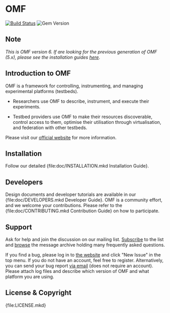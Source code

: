 # OMF

[![Build Status](http://img.shields.io/travis/mytestbed/omf.svg?style=flat)](http://travis-ci.org/mytestbed/omf)
![Gem Version](http://img.shields.io/gem/v/omf_common.svg?style=flat)

## Note

_This is OMF version 6. If are looking for the previous generation of OMF (5.x), please see the installation guides [here](https://omf.mytestbed.net/projects/omf/wiki/Installation)_.

## Introduction to OMF

OMF is a framework for controlling, instrumenting, and managing experimental platforms (testbeds).

* Researchers use OMF to describe, instrument, and execute their experiments.

* Testbed providers use OMF to make their resources discoverable, control access to them, optimise their utilisation through virtualisation, and federation with other testbeds.

Please visit our [official website](http://omf.mytestbed.net/projects/omf/wiki/Introduction) for more information.

##  Installation

Follow our detailed {file:doc/INSTALLATION.mkd Installation Guide}.

## Developers

Design documents and developer tutorials are available in our {file:doc/DEVELOPERS.mkd Developer Guide}. OMF is a community effort, and we welcome your contributions. Please refer to the {file:doc/CONTRIBUTING.mkd Contribution Guide} on how to participate.

## Support

Ask for help and join the discussion on our mailing list.  [Subscribe](mailto:lists@lists.nicta.com.au?subject=subscribe%20omf-user&body=Just%20send%20this%20message%20to%20subscribe%20to%20the%20mailing%20list) to the list and [browse](http://omf.mytestbed.net/tab/show?id=omf) the message archive holding many frequently asked questions.

If you find a bug, please log in to [the website](http://omf.mytestbed.net/projects/omf/issues) and click "New Issue" in the top menu. If you do not have an account, feel free to register. Alternatively, you can send your bug report [via email](mailto:omf-issues@mytestbed.net) (does not require an account). Please attach log files and describe which version of OMF and what platform you are using.

## License & Copyright

{file:LICENSE.mkd}
